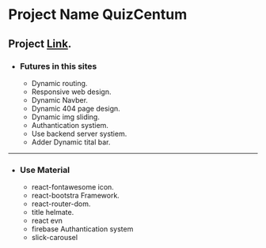 
# Project Name QuizCentum
## Project [Link](https://quizcen-tum.netlify.app/).

 * ### Futures in this sites
    * Dynamic routing.
    * Responsive web design.
    * Dynamic Navber.
    * Dynamic 404 page design.
    * Dynamic img sliding.
    * Authantication systiem.
    * Use backend server systiem.
    * Adder Dynamic tital bar.
___
 * ### Use Material
    * react-fontawesome icon.
    * react-bootstra Framework.
    * react-router-dom.
    * title helmate.
    * react evn
    * firebase Authantication system
    * slick-carousel

        
